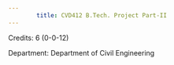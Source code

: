 ```yaml
---
        title: CVD412 B.Tech. Project Part-II
---
```

Credits: 6 (0-0-12)

Department: Department of Civil Engineering

